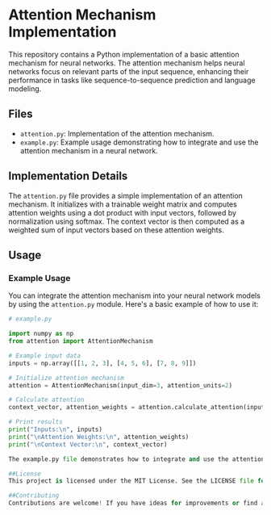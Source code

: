 # Attention Mechanism Implementation

This repository contains a Python implementation of a basic attention mechanism for neural networks. The attention mechanism helps neural networks focus on relevant parts of the input sequence, enhancing their performance in tasks like sequence-to-sequence prediction and language modeling.

## Files

- `attention.py`: Implementation of the attention mechanism.
- `example.py`: Example usage demonstrating how to integrate and use the attention mechanism in a neural network.

## Implementation Details

The `attention.py` file provides a simple implementation of an attention mechanism. It initializes with a trainable weight matrix and computes attention weights using a dot product with input vectors, followed by normalization using softmax. The context vector is then computed as a weighted sum of input vectors based on these attention weights.

## Usage

### Example Usage

You can integrate the attention mechanism into your neural network models by using the `attention.py` module. Here's a basic example of how to use it:

```python
# example.py

import numpy as np
from attention import AttentionMechanism

# Example input data
inputs = np.array([[1, 2, 3], [4, 5, 6], [7, 8, 9]])

# Initialize attention mechanism
attention = AttentionMechanism(input_dim=3, attention_units=2)

# Calculate attention
context_vector, attention_weights = attention.calculate_attention(inputs)

# Print results
print("Inputs:\n", inputs)
print("\nAttention Weights:\n", attention_weights)
print("\nContext Vector:\n", context_vector)

The example.py file demonstrates how to integrate and use the attention mechanism (AttentionMechanism) in a simple neural network scenario. Adjust the input data (inputs) based on your specific use case or experiment.

##License
This project is licensed under the MIT License. See the LICENSE file for details.

##Contributing
Contributions are welcome! If you have ideas for improvements or find any issues, please open an issue or submit a pull request on GitHub.

